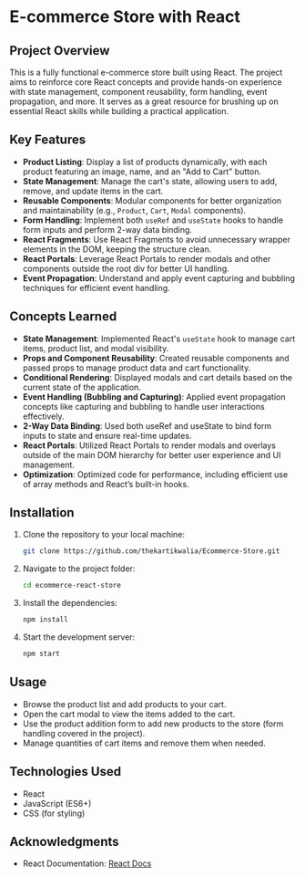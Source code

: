 # E-commerce Store with React

## Project Overview
This is a fully functional e-commerce store built using React. The project aims to reinforce core React concepts and provide hands-on experience with state management, component reusability, form handling, event propagation, and more. It serves as a great resource for brushing up on essential React skills while building a practical application.

## Key Features
- **Product Listing**: Display a list of products dynamically, with each product featuring an image, name, and an "Add to Cart" button.
- **State Management**: Manage the cart's state, allowing users to add, remove, and update items in the cart.
- **Reusable Components**: Modular components for better organization and maintainability (e.g., `Product`, `Cart`, `Modal` components).
- **Form Handling**: Implement both `useRef` and `useState` hooks to handle form inputs and perform 2-way data binding.
- **React Fragments**: Use React Fragments to avoid unnecessary wrapper elements in the DOM, keeping the structure clean.
- **React Portals**: Leverage React Portals to render modals and other components outside the root div for better UI handling.
- **Event Propagation**: Understand and apply event capturing and bubbling techniques for efficient event handling.

## Concepts Learned
- **State Management**: Implemented React's `useState` hook to manage cart items, product list, and modal visibility.
- **Props and Component Reusability**: Created reusable components and passed props to manage product data and cart functionality.
- **Conditional Rendering**: Displayed modals and cart details based on the current state of the application.
- **Event Handling (Bubbling and Capturing)**: Applied event propagation concepts like capturing and bubbling to handle user interactions effectively.
- **2-Way Data Binding**: Used both useRef and useState to bind form inputs to state and ensure real-time updates.
- **React Portals**: Utilized React Portals to render modals and overlays outside of the main DOM hierarchy for better user experience and UI management.
- **Optimization**: Optimized code for performance, including efficient use of array methods and React’s built-in hooks.

## Installation

1. Clone the repository to your local machine:
   ```bash
   git clone https://github.com/thekartikwalia/Ecommerce-Store.git
2. Navigate to the project folder:
    ```bash
    cd ecommerce-react-store
3. Install the dependencies:
    ```bash
    npm install
4. Start the development server:
    ```bash
    npm start
## Usage
- Browse the product list and add products to your cart.
- Open the cart modal to view the items added to the cart.
- Use the product addition form to add new products to the store (form handling covered in the project).
- Manage quantities of cart items and remove them when needed.

## Technologies Used
- React
- JavaScript (ES6+)
- CSS (for styling)

## Acknowledgments
- React Documentation: [React Docs](https://react.dev/)